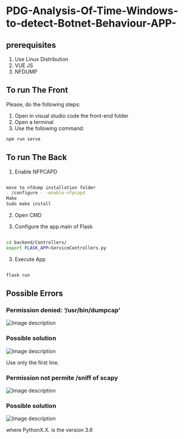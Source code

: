 # PDG-Analysis-Of-Time-Windows-to-detect-Botnet-Behaviour-APP-


## prerequisites

1. Use Linux Distribution
2. VUE JS
3. NFDUMP

## To run The Front

Please, do the following steps:

1. Open in visual studio code the front-end folder
2. Open a terminal
3. Use the following command:

```bash
npm run serve
```


## To run The Back

1. Enable NFPCAPD

```bash

move to nfdump installation folder
. /configure - -enable-nfpcapd
Make
Sudo make install

```
2. Open CMD

3. Configure the app.main of Flask

```bash

cd backend/Controllers/
export FLASK_APP=ServiceControllers.py
```
3. Execute App

```bash

flask run
```



## Possible Errors

### Permission denied: ‘/usr/bin/dumpcap’

![Image description](https://github.com/JulioCe98/PDG-Analysis-Of-Time-Windows-to-detect-Botnet-Behaviour-APP-/blob/master/Resources/permissionDenied.png)

### Possible solution

![Image description](https://github.com/JulioCe98/PDG-Analysis-Of-Time-Windows-to-detect-Botnet-Behaviour-APP-/blob/master/Resources/permissionDeniedSolution.png)

Use only the first line.


### Permission not permite /sniff of scapy

![Image description](https://github.com/JulioCe98/PDG-Analysis-Of-Time-Windows-to-detect-Botnet-Behaviour-APP-/blob/master/Resources/errorScapy.png)

### Possible solution

![Image description](https://github.com/JulioCe98/PDG-Analysis-Of-Time-Windows-to-detect-Botnet-Behaviour-APP-/blob/master/Resources/permissionDeniedSolution.png)

where PythonX.X. is the version 3.6

